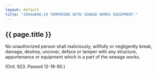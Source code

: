 ```yaml
---
layout: default 
title: "1044&#46;19 TAMPERING WITH SEWAGE WORKS EQUIPMENT."
---
```


{{ page.title }}
----------------

No unauthorized person shall maliciously, willfully or negligently
break, damage, destroy, uncover, deface or tamper with any structure,
appurtenance or equipment which is a part of the sewage works.

(Ord. 923. Passed 12-18-80.)
